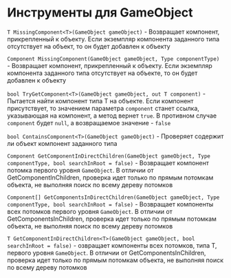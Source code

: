 # Инструменты для GameObject

`T MissingComponent<T>(GameObject gameObject)` - Возвращает компонент, прикрепленный к объекту. Если экземпляр компонента заданного типа отсутствует на объект, то он будет добавлен к объекту

`Component MissingComponent(GameObject gameObject, Type componentType)` - Возвращает компонент, прикрепленный к объекту. Если экземпляр компонента заданного типа отсутствует на объекте, то он будет добавлен к объекту

`bool TryGetComponent<T>(GameObject gameObject, out T component)` - Пытается найти компонент типа T на объекте. Если компонент присутствует, то значением параметра `component` станет ссылка, указывающая на компонент, а метод вернет `true`. В противном случае `component` будет `null`, а возвращаемое значение - `false`

`bool ContainsComponent<T>(GameObject gameObject)` - Проверяет содержит ли объект компонент заданного типа

`Component GetComponentInDirectChildren(GameObject gameObject, Type componentType, bool searchInRoot = false)` - Возвращает компонент потомка первого уровня `GameObject`. В отличии от GetComponentInChildren, проверка идет только по прямым потомкам объекта, не выполняя поиск по всему дереву потомков

`Component[] GetComponentsInDirectChildren(GameObject gameObject, Type componentType, bool searchInRoot = false)` - Возвращает компоненты всех потомков первого уровня `GameObject`. В отличии от GetComponentsInChildren, проверка идет только по прямым потомкам объекта, не выполняя поиск по всему дереву потомков

`T GetComponentInDirectChildren<T>(GameObject gameObject, bool searchInRoot = false)` - озвращает компоненты всех потомков, типа T, первого уровня `GameObject`. В отличии от GetComponentsInChildren, проверка идет только по прямым потомкам объекта, не выполняя поиск по всему дереву потомков